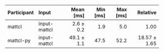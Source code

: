 | Participant | Input | Mean [ms] | Min [ms] | Max [ms] | Relative |
|:---|:---|---:|---:|---:|---:|
| mattcl | input-mattcl | 2.6 ± 0.2 | 1.9 | 5.0 | 1.00 |
| mattcl-py | input-mattcl | 49.1 ± 1.1 | 47.5 | 52.2 | 18.57 ± 1.65 |
